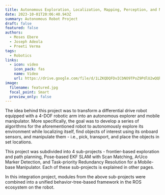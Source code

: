 ```yaml
---
title: Autonomous Exploration, Localization, Mapping, Perception, and Manipulation
date: 2023-10-01T20:06:40.943Z
summary: A﻿utonomous Robot Project
draft: false
featured: false
authors:
  - Moses Ebere
  - Joseph Adeola
  - Preeti Verma
tags:
  - Robotics
links:
  - icon: video
    icon_pack: fas
    name: Video
    url: https://drive.google.com/file/d/1LZKQDQFDvICbNO9TPoZ9PdlU2wQQhSYe/view?usp=sharing
image:
  filename: featured.jpg
  focal_point: Smart
  preview_only: false
---
```

T﻿he idea behind this project was to transform a differential drive robot equipped with a 4-DOF robotic arm into an autonomous explorer and mobile manipulator.  More specifically, the goal was to develop a series of algorithms for the aforementioned robot to autonomously explore its environment while localizing itself, find objects of interest using its onboard sensors, and manipulate them - i.e., pick, transport, and place the objects in set locations. 

T﻿his project was subdivided into 4 sub-projects - frontier-based exploration and path planning, Pose-based EKF SLAM with Scan Matching, ArUco Marker Detection, and Task-priority Redundancy Resolution for a Mobile-base Manipulator. Each of these sub-projects is explained in other pages. 

I﻿n this integration project, modules from the above sub-projects were combined into a unified behavior-tree-based framework in the ROS ecosystem on the robot.

